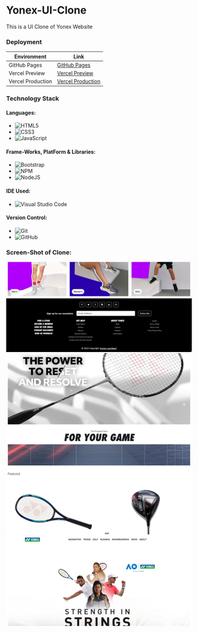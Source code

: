 # Yonex-UI-Clone
This is a UI Clone of Yonex Website

### Deployment
| Environment | Link |
|-------------|------|
| GitHub Pages | [GitHub Pages](https://kumar-laxmi.github.io/Yonex-UI-Clone/) |
| Vercel Preview | [Vercel Preview](https://yonex-ui-clone-o2w7vpp3n-kumar-laxmi.vercel.app) |
| Vercel Production | [Vercel Production](https://yonex-ui-clone-o2w7vpp3n-kumar-laxmi.vercel.app)

### Technology Stack
#### Languages:
- ![HTML5](https://img.shields.io/badge/html5-%23E34F26.svg?style=for-the-badge&logo=html5&logoColor=white)
- ![CSS3](https://img.shields.io/badge/css3-%231572B6.svg?style=for-the-badge&logo=css3&logoColor=white)
- ![JavaScript](https://img.shields.io/badge/javascript-%23323330.svg?style=for-the-badge&logo=javascript&logoColor=%23F7DF1E)

#### Frame-Works, PlatForm & Libraries:
- ![Bootstrap](https://img.shields.io/badge/bootstrap-%23563D7C.svg?style=for-the-badge&logo=bootstrap&logoColor=white)
- ![NPM](https://img.shields.io/badge/NPM-%23000000.svg?style=for-the-badge&logo=npm&logoColor=white)
- ![NodeJS](https://img.shields.io/badge/node.js-6DA55F?style=for-the-badge&logo=node.js&logoColor=white)

#### IDE Used:
- ![Visual Studio Code](https://img.shields.io/badge/Visual%20Studio%20Code-0078d7.svg?style=for-the-badge&logo=visual-studio-code&logoColor=white)

#### Version Control:
- ![Git](https://img.shields.io/badge/git-%23F05033.svg?style=for-the-badge&logo=git&logoColor=white)
- ![GitHub](https://img.shields.io/badge/github-%23121011.svg?style=for-the-badge&logo=github&logoColor=white)


### Screen-Shot of Clone:
<img src="./IMG/Opera Snapshot_2022-05-28_055442_yonex-ui-clone-o2w7vpp3n-kumar-laxmi.vercel.app.png" alt="Yonex Clone">
<img src="./IMG/Opera Snapshot_2022-05-28_055429_yonex-ui-clone-o2w7vpp3n-kumar-laxmi.vercel.app.png" alt="Yonex Clone">
<img src="./IMG/Opera Snapshot_2022-05-28_055412_yonex-ui-clone-o2w7vpp3n-kumar-laxmi.vercel.app.png" alt="Yonex Clone">
<img src="./IMG/Opera Snapshot_2022-05-28_055400_yonex-ui-clone-o2w7vpp3n-kumar-laxmi.vercel.app.png" alt="Yonex Clone">
